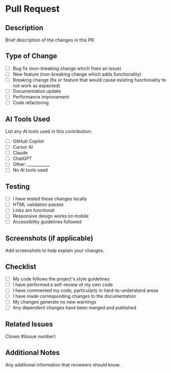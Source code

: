 # Pull Request

## Description
Brief description of the changes in this PR.

## Type of Change
- [ ] Bug fix (non-breaking change which fixes an issue)
- [ ] New feature (non-breaking change which adds functionality)
- [ ] Breaking change (fix or feature that would cause existing functionality to not work as expected)
- [ ] Documentation update
- [ ] Performance improvement
- [ ] Code refactoring

## AI Tools Used
List any AI tools used in this contribution:
- [ ] GitHub Copilot
- [ ] Cursor AI
- [ ] Claude
- [ ] ChatGPT
- [ ] Other: ___________
- [ ] No AI tools used

## Testing
- [ ] I have tested these changes locally
- [ ] HTML validation passes
- [ ] Links are functional
- [ ] Responsive design works on mobile
- [ ] Accessibility guidelines followed

## Screenshots (if applicable)
Add screenshots to help explain your changes.

## Checklist
- [ ] My code follows the project's style guidelines
- [ ] I have performed a self-review of my own code
- [ ] I have commented my code, particularly in hard-to-understand areas
- [ ] I have made corresponding changes to the documentation
- [ ] My changes generate no new warnings
- [ ] Any dependent changes have been merged and published

## Related Issues
Closes #(issue number)

## Additional Notes
Any additional information that reviewers should know.